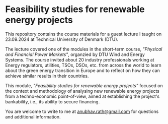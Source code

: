 # Feasibility studies for renewable energy projects

This repository contains the course materials for a guest lecture I taught on 23.09.2024 at Technical University of Denmark (DTU).

The lecture covered one of the modules in the short-term course, _"Physical and Financial Power Markets"_, organzied by DTU Wind and Energy Systems. The course invited about 20 industry professionals working at Energy regulators, utilities, TSOs, DSOs, etc. from across the world to learn about the green energy transition in Europe and to reflect on how they can achieve similar results in their countries.

This module, _"Feasibility studies for renewable energy projects"_ focused on the context and methodology of analysing new renewable energy projects from a techno-economic point-of-view, aimed at establishing the project's bankability, i.e., its ability to secure financing.

You are welcome to write to me at anubhav.rath@gmail.com for questions and additional information.
